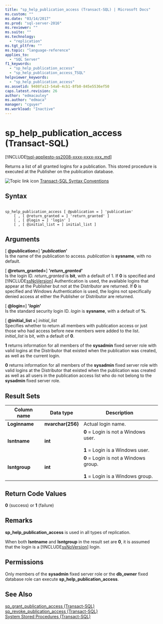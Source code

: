 ```yaml
---
title: "sp_help_publication_access (Transact-SQL) | Microsoft Docs"
ms.custom: ""
ms.date: "03/14/2017"
ms.prod: "sql-server-2016"
ms.reviewer: ""
ms.suite: ""
ms.technology: 
  - "replication"
ms.tgt_pltfrm: ""
ms.topic: "language-reference"
applies_to: 
  - "SQL Server"
f1_keywords: 
  - "sp_help_publication_access"
  - "sp_help_publication_access_TSQL"
helpviewer_keywords: 
  - "sp_help_publication_access"
ms.assetid: 9408fa13-54a0-4cb1-8fb0-845e5536ef50
caps.latest.revision: 26
author: "edmacauley"
ms.author: "edmaca"
manager: "cguyer"
ms.workload: "Inactive"
---
```

# sp_help_publication_access (Transact-SQL)
[!INCLUDE[tsql-appliesto-ss2008-xxxx-xxxx-xxx_md](../../includes/tsql-appliesto-ss2008-xxxx-xxxx-xxx-md.md)]

  Returns a list of all granted logins for a publication. This stored procedure is executed at the Publisher on the publication database.  
  
 ![Topic link icon](../../database-engine/configure-windows/media/topic-link.gif "Topic link icon") [Transact-SQL Syntax Conventions](../../t-sql/language-elements/transact-sql-syntax-conventions-transact-sql.md)  
  
## Syntax  
  
```  
  
sp_help_publication_access [ @publication = ] 'publication'  
    [ , [ @return_granted = ] 'return_granted' ]   
    [ , [ @login = ] 'login' ]  
    [ , [ @initial_list = ] initial_list ]  
```  
  
## Arguments  
 [ **@publication=**] **'***publication***'**  
 Is the name of the publication to access. *publication* is **sysname**, with no default.  
  
 [ **@return_granted=**] **'***return_granted***'**  
 Is the login ID. *return_granted* is **bit**, with a default of 1. If **0** is specified and [!INCLUDE[ssNoVersion](../../includes/ssnoversion-md.md)] Authentication is used, the available logins that appear at the Publisher but not at the Distributor are returned. If **0** is specified and Windows Authentication is used, the logins not specifically denied access at either the Publisher or Distributor are returned.  
  
 [ **@login=**] **'***login***'**  
 Is the standard security login ID. *login* is **sysname**, with a default of **%**.  
  
 [ **@initial_list =**] *initial_list*  
 Specifies whether to return all members with publication access or just those who had access before new members were added to the list. *initial_list* is bit, with a default of **0**.  
  
 **1** returns information for all members of the **sysadmin** fixed server role with valid logins at the Distributor that existed when the publication was created, as well as the current login.  
  
 **0** returns information for all members of the **sysadmin** fixed server role with valid logins at the Distributor that existed when the publication was created as well as all users in the publication access list who do not belong to the **sysadmin** fixed server role.  
  
## Result Sets  
  
|Column name|Data type|Description|  
|-----------------|---------------|-----------------|  
|**Loginname**|**nvarchar(256)**|Actual login name.|  
|**Isntname**|**int**|**0** = Login is not a Windows user.<br /><br /> **1** = Login is a Windows user.|  
|**Isntgroup**|**int**|**0** = Login is not a Windows group.<br /><br /> **1** = Login is a Windows group.|  
  
## Return Code Values  
 **0** (success) or **1** (failure)  
  
## Remarks  
 **sp_help_publication_access** is used in all types of replication.  
  
 When both **Isntname** and **Isntgroup** in the result set are **0**, it is assumed that the login is a [!INCLUDE[ssNoVersion](../../includes/ssnoversion-md.md)] login.  
  
## Permissions  
 Only members of the **sysadmin** fixed server role or the **db_owner** fixed database role can execute **sp_help_publication_access**.  
  
## See Also  
 [sp_grant_publication_access &#40;Transact-SQL&#41;](../../relational-databases/system-stored-procedures/sp-grant-publication-access-transact-sql.md)   
 [sp_revoke_publication_access &#40;Transact-SQL&#41;](../../relational-databases/system-stored-procedures/sp-revoke-publication-access-transact-sql.md)   
 [System Stored Procedures &#40;Transact-SQL&#41;](../../relational-databases/system-stored-procedures/system-stored-procedures-transact-sql.md)  
  
  

